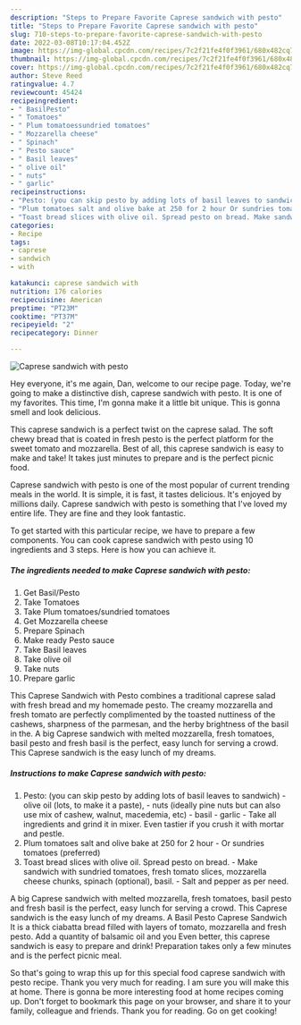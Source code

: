 ```yaml
---
description: "Steps to Prepare Favorite Caprese sandwich with pesto"
title: "Steps to Prepare Favorite Caprese sandwich with pesto"
slug: 710-steps-to-prepare-favorite-caprese-sandwich-with-pesto
date: 2022-03-08T10:17:04.452Z
image: https://img-global.cpcdn.com/recipes/7c2f21fe4f0f3961/680x482cq70/caprese-sandwich-with-pesto-recipe-main-photo.jpg
thumbnail: https://img-global.cpcdn.com/recipes/7c2f21fe4f0f3961/680x482cq70/caprese-sandwich-with-pesto-recipe-main-photo.jpg
cover: https://img-global.cpcdn.com/recipes/7c2f21fe4f0f3961/680x482cq70/caprese-sandwich-with-pesto-recipe-main-photo.jpg
author: Steve Reed
ratingvalue: 4.7
reviewcount: 45424
recipeingredient:
- " BasilPesto"
- " Tomatoes"
- " Plum tomatoessundried tomatoes"
- " Mozzarella cheese"
- " Spinach"
- " Pesto sauce"
- " Basil leaves"
- " olive oil"
- " nuts"
- " garlic"
recipeinstructions:
- "Pesto: (you can skip pesto by adding lots of basil leaves to sandwich) olive oil (lots, to make it a paste), nuts (ideally pine nuts but can also use mix of cashew, walnut, macedemia, etc)  basil  garlic Take all ingredients and grind it in mixer. Even tastier if you crush it with mortar and pestle."
- "Plum tomatoes salt and olive bake at 250 for 2 hour Or sundries tomatoes (preferred)"
- "Toast bread slices with olive oil. Spread pesto on bread. Make sandwich with sundried tomatoes, fresh tomato slices, mozzarella cheese chunks, spinach (optional), basil. Salt and pepper as per need."
categories:
- Recipe
tags:
- caprese
- sandwich
- with

katakunci: caprese sandwich with 
nutrition: 176 calories
recipecuisine: American
preptime: "PT23M"
cooktime: "PT37M"
recipeyield: "2"
recipecategory: Dinner

---
```



![Caprese sandwich with pesto](https://img-global.cpcdn.com/recipes/7c2f21fe4f0f3961/680x482cq70/caprese-sandwich-with-pesto-recipe-main-photo.jpg)

Hey everyone, it's me again, Dan, welcome to our recipe page. Today, we're going to make a distinctive dish, caprese sandwich with pesto. It is one of my favorites. This time, I'm gonna make it a little bit unique. This is gonna smell and look delicious.

This caprese sandwich is a perfect twist on the caprese salad. The soft chewy bread that is coated in fresh pesto is the perfect platform for the sweet tomato and mozzarella. Best of all, this caprese sandwich is easy to make and take! It takes just minutes to prepare and is the perfect picnic food.

Caprese sandwich with pesto is one of the most popular of current trending meals in the world. It is simple, it is fast, it tastes delicious. It's enjoyed by millions daily. Caprese sandwich with pesto is something that I've loved my entire life. They are fine and they look fantastic.


To get started with this particular recipe, we have to prepare a few components. You can cook caprese sandwich with pesto using 10 ingredients and 3 steps. Here is how you can achieve it.

<!--inarticleads1-->

##### The ingredients needed to make Caprese sandwich with pesto:

1. Get  Basil/Pesto
1. Take  Tomatoes
1. Take  Plum tomatoes/sundried tomatoes
1. Get  Mozzarella cheese
1. Prepare  Spinach
1. Make ready  Pesto sauce
1. Take  Basil leaves
1. Take  olive oil
1. Take  nuts
1. Prepare  garlic


This Caprese Sandwich with Pesto combines a traditional caprese salad with fresh bread and my homemade pesto. The creamy mozzarella and fresh tomato are perfectly complimented by the toasted nuttiness of the cashews, sharpness of the parmesan, and the herby brightness of the basil in the. A big Caprese sandwich with melted mozzarella, fresh tomatoes, basil pesto and fresh basil is the perfect, easy lunch for serving a crowd. This Caprese sandwich is the easy lunch of my dreams. 

<!--inarticleads2-->

##### Instructions to make Caprese sandwich with pesto:

1. Pesto: (you can skip pesto by adding lots of basil leaves to sandwich) - olive oil (lots, to make it a paste), - nuts (ideally pine nuts but can also use mix of cashew, walnut, macedemia, etc)  - basil  - garlic - Take all ingredients and grind it in mixer. Even tastier if you crush it with mortar and pestle.
1. Plum tomatoes salt and olive bake at 250 for 2 hour - Or sundries tomatoes (preferred)
1. Toast bread slices with olive oil. Spread pesto on bread. - Make sandwich with sundried tomatoes, fresh tomato slices, mozzarella cheese chunks, spinach (optional), basil. - Salt and pepper as per need.


A big Caprese sandwich with melted mozzarella, fresh tomatoes, basil pesto and fresh basil is the perfect, easy lunch for serving a crowd. This Caprese sandwich is the easy lunch of my dreams. A Basil Pesto Caprese Sandwich It is a thick ciabatta bread filled with layers of tomato, mozzarella and fresh pesto. Add a quantity of balsamic oil and you Even better, this caprese sandwich is easy to prepare and drink! Preparation takes only a few minutes and is the perfect picnic meal. 

So that's going to wrap this up for this special food caprese sandwich with pesto recipe. Thank you very much for reading. I am sure you will make this at home. There is gonna be more interesting food at home recipes coming up. Don't forget to bookmark this page on your browser, and share it to your family, colleague and friends. Thank you for reading. Go on get cooking!
